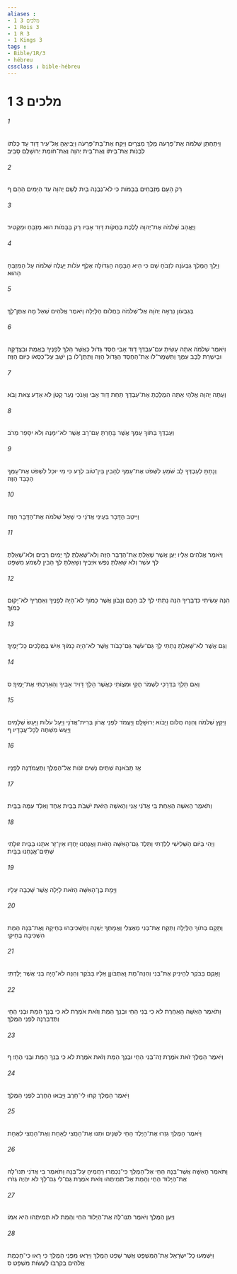```yaml
---
aliases : 
- 1 מלכים 3
- 1 Rois 3
- 1 R 3
- 1 Kings 3
tags : 
- Bible/1R/3
- hébreu
cssclass : bible-hébreu
---
```


# 1 מלכים 3

###### 1
וַיִּתְחַתֵּן שְׁלֹמֹה אֶת־פַּרְעֹה מֶלֶךְ מִצְרָיִם וַיִּקַּח אֶת־בַּת־פַּרְעֹה וַיְבִיאֶהָ אֶל־עִיר דָּוִד עַד כַּלֹּתֹו לִבְנֹות אֶת־בֵּיתֹו וְאֶת־בֵּית יְהוָה וְאֶת־חֹומַת יְרוּשָׁלִַם סָבִיב׃
###### 2
רַק הָעָם מְזַבְּחִים בַּבָּמֹות כִּי לֹא־נִבְנָה בַיִת לְשֵׁם יְהוָה עַד הַיָּמִים הָהֵם׃ ף
###### 3
וַיֶּאֱהַב שְׁלֹמֹה אֶת־יְהוָה לָלֶכֶת בְּחֻקֹּות דָּוִד אָבִיו רַק בַּבָּמֹות הוּא מְזַבֵּחַ וּמַקְטִיר׃
###### 4
וַיֵּלֶךְ הַמֶּלֶךְ גִּבְעֹנָה לִזְבֹּחַ שָׁם כִּי הִיא הַבָּמָה הַגְּדֹולָה אֶלֶף עֹלֹות יַעֲלֶה שְׁלֹמֹה עַל הַמִּזְבֵּחַ הַהוּא׃
###### 5
בְּגִבְעֹון נִרְאָה יְהֹוָה אֶל־שְׁלֹמֹה בַּחֲלֹום הַלָּיְלָה וַיֹּאמֶר אֱלֹהִים שְׁאַל מָה אֶתֶּן־לָךְ׃
###### 6
וַיֹּאמֶר שְׁלֹמֹה אַתָּה עָשִׂיתָ עִם־עַבְדְּךָ דָוִד אָבִי חֶסֶד גָּדֹול כַּאֲשֶׁר הָלַךְ לְפָנֶיךָ בֶּאֱמֶת וּבִצְדָקָה וּבְיִשְׁרַת לֵבָב עִמָּךְ וַתִּשְׁמָר־לֹו אֶת־הַחֶסֶד הַגָּדֹול הַזֶּה וַתִּתֶּן־לֹו בֵן יֹשֵׁב עַל־כִּסְאֹו כַּיֹּום הַזֶּה׃
###### 7
וְעַתָּה יְהוָה אֱלֹהָי אַתָּה הִמְלַכְתָּ אֶת־עַבְדְּךָ תַּחַת דָּוִד אָבִי וְאָנֹכִי נַעַר קָטֹן לֹא אֵדַע צֵאת וָבֹא׃
###### 8
וְעַבְדְּךָ בְּתֹוךְ עַמְּךָ אֲשֶׁר בָּחָרְתָּ עַם־רָב אֲשֶׁר לֹא־יִמָּנֶה וְלֹא יִסָּפֵר מֵרֹב׃
###### 9
וְנָתַתָּ לְעַבְדְּךָ לֵב שֹׁמֵעַ לִשְׁפֹּט אֶת־עַמְּךָ לְהָבִין בֵּין־טֹוב לְרָע כִּי מִי יוּכַל לִשְׁפֹּט אֶת־עַמְּךָ הַכָּבֵד הַזֶּה׃
###### 10
וַיִּיטַב הַדָּבָר בְּעֵינֵי אֲדֹנָי כִּי שָׁאַל שְׁלֹמֹה אֶת־הַדָּבָר הַזֶּה׃
###### 11
וַיֹּאמֶר אֱלֹהִים אֵלָיו יַעַן אֲשֶׁר שָׁאַלְתָּ אֶת־הַדָּבָר הַזֶּה וְלֹא־שָׁאַלְתָּ לְּךָ יָמִים רַבִּים וְלֹא־שָׁאַלְתָּ לְּךָ עֹשֶׁר וְלֹא שָׁאַלְתָּ נֶפֶשׁ אֹיְבֶיךָ וְשָׁאַלְתָּ לְּךָ הָבִין לִשְׁמֹעַ מִשְׁפָּט׃
###### 12
הִנֵּה עָשִׂיתִי כִּדְבָרֶיךָ הִנֵּה נָתַתִּי לְךָ לֵב חָכָם וְנָבֹון אֲשֶׁר כָּמֹוךָ לֹא־הָיָה לְפָנֶיךָ וְאַחֲרֶיךָ לֹא־יָקוּם כָּמֹוךָ׃
###### 13
וְגַם אֲשֶׁר לֹא־שָׁאַלְתָּ נָתַתִּי לָךְ גַּם־עֹשֶׁר גַּם־כָּבֹוד אֲשֶׁר לֹא־הָיָה כָמֹוךָ אִישׁ בַּמְּלָכִים כָּל־יָמֶיךָ׃
###### 14
וְאִם תֵּלֵךְ בִּדְרָכַי לִשְׁמֹר חֻקַּי וּמִצְוֹתַי כַּאֲשֶׁר הָלַךְ דָּוִיד אָבִיךָ וְהַאַרַכְתִּי אֶת־יָמֶיךָ׃ ס
###### 15
וַיִּקַץ שְׁלֹמֹה וְהִנֵּה חֲלֹום וַיָּבֹוא יְרוּשָׁלִַם וַיַּעֲמֹד לִפְנֵי אֲרֹון בְּרִית־אֲדֹנָי וַיַּעַל עֹלֹות וַיַּעַשׂ שְׁלָמִים וַיַּעַשׂ מִשְׁתֶּה לְכָל־עֲבָדָיו׃ ף
###### 16
אָז תָּבֹאנָה שְׁתַּיִם נָשִׁים זֹנֹות אֶל־הַמֶּלֶךְ וַתַּעֲמֹדְנָה לְפָנָיו׃
###### 17
וַתֹּאמֶר הָאִשָּׁה הָאַחַת בִּי אֲדֹנִי אֲנִי וְהָאִשָּׁה הַזֹּאת יֹשְׁבֹת בְּבַיִת אֶחָד וָאֵלֵד עִמָּהּ בַּבָּיִת׃
###### 18
וַיְהִי בַּיֹּום הַשְּׁלִישִׁי לְלִדְתִּי וַתֵּלֶד גַּם־הָאִשָּׁה הַזֹּאת וַאֲנַחְנוּ יַחְדָּו אֵין־זָר אִתָּנוּ בַּבַּיִת זוּלָתִי שְׁתַּיִם־אֲנַחְנוּ בַּבָּיִת׃
###### 19
וַיָּמָת בֶּן־הָאִשָּׁה הַזֹּאת לָיְלָה אֲשֶׁר שָׁכְבָה עָלָיו׃
###### 20
וַתָּקָם בְּתֹוךְ הַלַּיְלָה וַתִּקַּח אֶת־בְּנִי מֵאֶצְלִי וַאֲמָתְךָ יְשֵׁנָה וַתַּשְׁכִּיבֵהוּ בְּחֵיקָהּ וְאֶת־בְּנָהּ הַמֵּת הִשְׁכִּיבָה בְחֵיקִי׃
###### 21
וָאָקֻם בַּבֹּקֶר לְהֵינִיק אֶת־בְּנִי וְהִנֵּה־מֵת וָאֶתְבֹּוןֵן אֵלָיו בַּבֹּקֶר וְהִנֵּה לֹא־הָיָה בְנִי אֲשֶׁר יָלָדְתִּי׃
###### 22
וַתֹּאמֶר הָאִשָּׁה הָאַחֶרֶת לֹא כִי בְּנִי הַחַי וּבְנֵךְ הַמֵּת וְזֹאת אֹמֶרֶת לֹא כִי בְּנֵךְ הַמֵּת וּבְנִי הֶחָי וַתְּדַבֵּרְנָה לִפְנֵי הַמֶּלֶךְ׃
###### 23
וַיֹּאמֶר הַמֶּלֶךְ זֹאת אֹמֶרֶת זֶה־בְּנִי הַחַי וּבְנֵךְ הַמֵּת וְזֹאת אֹמֶרֶת לֹא כִי בְּנֵךְ הַמֵּת וּבְנִי הֶחָי׃ ף
###### 24
וַיֹּאמֶר הַמֶּלֶךְ קְחוּ לִי־חָרֶב וַיָּבִאוּ הַחֶרֶב לִפְנֵי הַמֶּלֶךְ׃
###### 25
וַיֹּאמֶר הַמֶּלֶךְ גִּזְרוּ אֶת־הַיֶּלֶד הַחַי לִשְׁנָיִם וּתְנוּ אֶת־הַחֲצִי לְאַחַת וְאֶת־הַחֲצִי לְאֶחָת׃
###### 26
וַתֹּאמֶר הָאִשָּׁה אֲשֶׁר־בְּנָהּ הַחַי אֶל־הַמֶּלֶךְ כִּי־נִכְמְרוּ רַחֲמֶיהָ עַל־בְּנָהּ וַתֹּאמֶר בִּי אֲדֹנִי תְּנוּ־לָהּ אֶת־הַיָּלוּד הַחַי וְהָמֵת אַל־תְּמִיתֻהוּ וְזֹאת אֹמֶרֶת גַּם־לִי גַם־לָךְ לֹא יִהְיֶה גְּזֹרוּ׃
###### 27
וַיַּעַן הַמֶּלֶךְ וַיֹּאמֶר תְּנוּ־לָהּ אֶת־הַיָּלוּד הַחַי וְהָמֵת לֹא תְמִיתֻהוּ הִיא אִמֹּו׃
###### 28
וַיִּשְׁמְעוּ כָל־יִשְׂרָאֵל אֶת־הַמִּשְׁפָּט אֲשֶׁר שָׁפַט הַמֶּלֶךְ וַיִּרְאוּ מִפְּנֵי הַמֶּלֶךְ כִּי רָאוּ כִּי־חָכְמַת אֱלֹהִים בְּקִרְבֹּו לַעֲשֹׂות מִשְׁפָּט׃ ס
